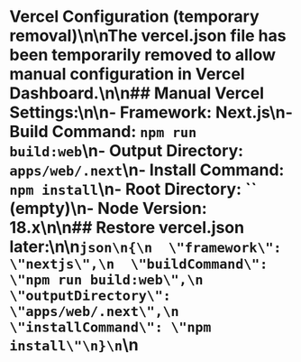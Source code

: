 # Vercel Configuration (temporary removal)\n\nThe vercel.json file has been temporarily removed to allow manual configuration in Vercel Dashboard.\n\n## Manual Vercel Settings:\n\n- Framework: Next.js\n- Build Command: `npm run build:web`\n- Output Directory: `apps/web/.next`\n- Install Command: `npm install`\n- Root Directory: `` (empty)\n- Node Version: 18.x\n\n## Restore vercel.json later:\n\n```json\n{\n  \"framework\": \"nextjs\",\n  \"buildCommand\": \"npm run build:web\",\n  \"outputDirectory\": \"apps/web/.next\",\n  \"installCommand\": \"npm install\"\n}\n```\n